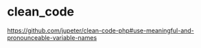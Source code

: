 # clean_code

<!-- Contenuto migrato da _docs/clean_code.txt -->

https://github.com/jupeter/clean-code-php#use-meaningful-and-pronounceable-variable-names